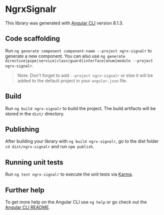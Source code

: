 # NgrxSignalr

This library was generated with [Angular CLI](https://github.com/angular/angular-cli) version 8.1.3.

## Code scaffolding

Run `ng generate component component-name --project ngrx-signalr` to generate a new component. You can also use `ng generate directive|pipe|service|class|guard|interface|enum|module --project ngrx-signalr`.
> Note: Don't forget to add `--project ngrx-signalr` or else it will be added to the default project in your `angular.json` file. 

## Build

Run `ng build ngrx-signalr` to build the project. The build artifacts will be stored in the `dist/` directory.

## Publishing

After building your library with `ng build ngrx-signalr`, go to the dist folder `cd dist/ngrx-signalr` and run `npm publish`.

## Running unit tests

Run `ng test ngrx-signalr` to execute the unit tests via [Karma](https://karma-runner.github.io).

## Further help

To get more help on the Angular CLI use `ng help` or go check out the [Angular CLI README](https://github.com/angular/angular-cli/blob/master/README.md).
